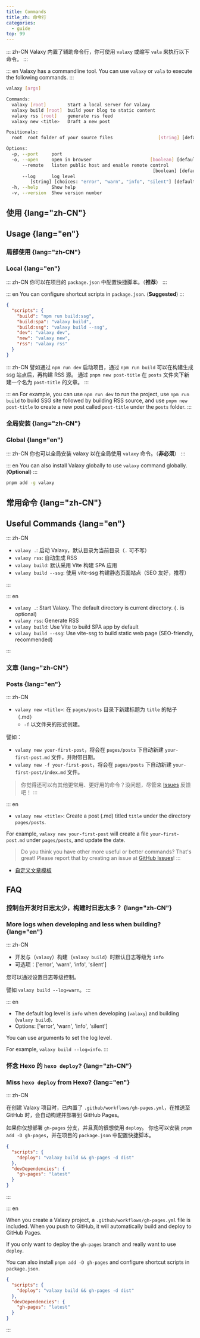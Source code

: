 ```yaml
---
title: Commands
title_zh: 命令行
categories:
  - guide
top: 99
---
```


::: zh-CN
Valaxy 内置了辅助命令行，你可使用 `valaxy` 或缩写 `vala` 来执行以下命令。
:::

::: en
Valaxy has a commandline tool. You can use `valaxy` or `vala` to execute the following commands.
:::

```bash
valaxy [args]

Commands:
  valaxy [root]        Start a local server for Valaxy                 [default]
  valaxy build [root]  build your blog to static content
  valaxy rss [root]    generate rss feed
  valaxy new <title>   Draft a new post

Positionals:
  root  root folder of your source files                 [string] [default: "."]

Options:
  -p, --port     port                                                   [number]
  -o, --open     open in browser                      [boolean] [default: false]
      --remote   listen public host and enable remote control
                                                       [boolean] [default: true]
      --log      log level
         [string] [choices: "error", "warn", "info", "silent"] [default: "info"]
  -h, --help     Show help                                             [boolean]
  -v, --version  Show version number                                   [boolean]
```

## 使用 {lang="zh-CN"}

## Usage {lang="en"}

### 局部使用 {lang="zh-CN"}

### Local {lang="en"}

::: zh-CN
你可以在项目的 `package.json` 中配置快捷脚本。（**推荐**）
:::

::: en
You can configure shortcut scripts in `package.json`. (**Suggested**)
:::

```json
{
  "scripts": {
    "build": "npm run build:ssg",
    "build:spa": "valaxy build",
    "build:ssg": "valaxy build --ssg",
    "dev": "valaxy dev",
    "new": "valaxy new",
    "rss": "valaxy rss"
  }
}
```

::: zh-CN
譬如通过 `npm run dev` 启动项目，通过 `npm run build` 可以在构建生成 ssg 站点后，再构建 RSS 源。
通过 `pnpm new post-title` 在 `posts` 文件夹下新建一个名为 `post-title` 的文章。
:::

::: en
For example, you can use `npm run dev` to run the project, use `npm run build` to build
SSG site followed by building RSS source, and use `pnpm new post-title` to create a new
post called `post-title` under the `posts` folder.
:::

### 全局安装 {lang="zh-CN"}

### Global {lang="en"}

::: zh-CN
你也可以全局安装 valaxy 以在全局使用 `valaxy` 命令。（**非必须**）
:::

::: en
You can also install Valaxy globally to use `valaxy` command globally. (**Optional**)
:::

```bash
pnpm add -g valaxy
```

## 常用命令 {lang="zh-CN"}

## Useful Commands {lang="en"}

::: zh-CN

- `valaxy .`: 启动 Valaxy，默认目录为当前目录（`.` 可不写）
- `valaxy rss`: 自动生成 RSS
- `valaxy build`: 默认采用 Vite 构建 SPA 应用
- `valaxy build --ssg`: 使用 vite-ssg 构建静态页面站点（SEO 友好，推荐）

:::

::: en

- `valaxy .`: Start Valaxy. The default directory is current directory. (`.` is optional)
- `valaxy rss`: Generate RSS
- `valaxy build`: Use Vite to build SPA app by default
- `valaxy build --ssg`: Use vite-ssg to build static web page (SEO-friendly, recommended)

:::

### 文章 {lang="zh-CN"}

### Posts {lang="en"}

::: zh-CN

- `valaxy new <title>`: 在 `pages/posts` 目录下新建标题为 `title` 的帖子（.md）
  - `-f` 以文件夹的形式创建。

譬如：

- `valaxy new your-first-post`，将会在 `pages/posts` 下自动新建 `your-first-post.md` 文件，并附带日期。
- `valaxy new -f your-first-post`，将会在 `pages/posts` 下自动新建 `your-first-post/index.md` 文件。

> 你觉得还可以有其他更常用、更好用的命令？没问题，尽管来 [Issues](https://github.com/YunYouJun/valaxy/issues) 反馈吧！
:::

::: en

- `valaxy new <title>`: Create a post (.md) titled `title` under the directory `pages/posts`.

For example, `valaxy new your-first-post` will create a file `your-first-post.md` under `pages/posts`,
and update the date.

> Do you think you have other more useful or better commands? That's great! Please report that by creating
> an issue at [GitHub Issues](https://github.com/YunYouJun/valaxy/issues)!
:::

- [自定义文章模板](/guide/custom/templates)

## FAQ

### 控制台开发时日志太少，构建时日志太多？ {lang="zh-CN"}

### More logs when developing and less when building? {lang="en"}

::: zh-CN

- 开发与（`valaxy`）构建（`valaxy build`）时默认日志等级为 `info`
- 可选项：['error', 'warn', 'info', 'silent']

您可以通过设置日志等级控制。

譬如 `valaxy build --log=warn`。
:::

::: en

- The default log level is `info` when developing (`valaxy`) and building (`valaxy build`).
- Options: ['error', 'warn', 'info', 'silent']

You can use arguments to set the log level.

For example, `valaxy build --log=info`.
:::

### 怀念 Hexo 的 `hexo deploy`? {lang="zh-CN"}

### Miss `hexo deploy` from Hexo? {lang="en"}

::: zh-CN

在创建 Valaxy 项目时，已内置了 `.github/workflows/gh-pages.yml`，在推送至 GitHub 时，会自动构建并部署到 GitHub Pages。

如果你仅想部署 `gh-pages` 分支，并且真的很想使用 `deploy`。
你也可以安装 `pnpm add -D gh-pages`，并在项目的 `package.json` 中配置快捷脚本。

```json
{
  "scripts": {
    "deploy": "valaxy build && gh-pages -d dist"
  },
  "devDependencies": {
    "gh-pages": "latest"
  }
}
```

:::

::: en

When you create a Valaxy project, a `.github/workflows/gh-pages.yml` file is included. When you push to GitHub, it will automatically build and deploy to GitHub Pages.

If you only want to deploy the `gh-pages` branch and really want to use `deploy`.

You can also install `pnpm add -D gh-pages` and configure shortcut scripts in `package.json`.

```json
{
  "scripts": {
    "deploy": "valaxy build && gh-pages -d dist"
  },
  "devDependencies": {
    "gh-pages": "latest"
  }
}
```

:::
